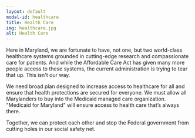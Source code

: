 ```yaml
---
layout: default
modal-id: healthcare
title: Health Care
img: healthcare.jpg
alt: Health Care
---
```

Here in Maryland, we are fortunate to have, not one, but two
world-class healthcare systems grounded in cutting-edge research
and compassionate care for patients. And while the Affordable Care
Act has given many more people access to these systems, the current
administration is trying to tear that up. This isn't our way.

We need broad plan designed to increase access to healthcare for
all and ensure that health protections are secured for everyone.
We must allow all Marylanders to buy into the Medicaid managed care
organization. "Medicaid for Maryland" will ensure access to health
care that’s always there.

Together, we can protect each other and stop the Federal government
from cutting holes in our social safety net.
